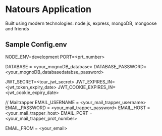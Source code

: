 # Natours Application

Built using modern technologies: node.js, express, mongoDB, mongoose and friends

## Sample Config.env
NODE_ENV=development
PORT=<prt_number>

DATABASE = <your_mognoDB_database>
DATABASE_PASSWORD=<your_mognoDB_databasedatabse_password>

JWT_SECRET=<tour_jwt_secret>
JWT_EXPIRES_IN=<jwt_token_expiry_date>
JWT_COOKIE_EXPIRES_IN=<jwt_cookie_expiry_date>

// Mailtrapper
EMAIL_USERNAME = <your_mail_trapper_username>
EMAIL_PASSWORD = <your_mail_trapper_password>
EMAIL_HOST =  <your_mail_trapper_host>
EMAIL_PORT =  <your_mail_trapper_prot_number>

EMAIL_FROM = <your_email>
